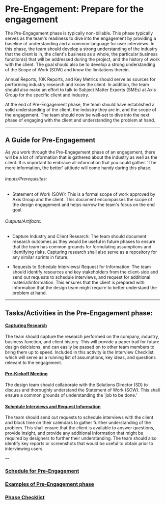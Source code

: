 # Pre-Engagement: Prepare for the engagement

The Pre-Engagement phase is typically non-billable. This phase typically serves as 
the team's readiness to dive into the engagement by providing a baseline of understanding and a common language for user interviews. In this phase, the team should 
develop a strong understanding of the industry that the client is in, the client's
business as a whole, the particular business function(s) that will be addressed during the project, and the history of work with the client. The goal should also be to develop a strong understanding of the Scope of Work (SOW) and know the limitations therein.

Annual Reports, 10K Reports, and Key Metrics should serve as sources for performing industry research and know the client. In addition, the team should also 
make an effort to talk to Subject Matter Experts (SMEs) at Axis Group for the specific client and industry.

At the end of Pre-Engagement phase, the team should have established a solid understanding of 
the client, the industry they are in, and the scope of the engagement. The team should 
now be well-set to dive into the next phase of engaging with the client and understanding 
the problem at hand. 

---

## A Guide for Pre-Engagement
As you work through the Pre-Engagement phase of an engagement, there will be a lot of
information that is gathered about the industry as well as the client. It is important to 
embrace all information that you could gather. 'The more information, the better' attitude will come
handy during this phase.


###### Inputs/Prerequisites:

* Statement of Work (SOW): 
This is a formal scope of work approved by Axis Group and the client. This document
encompasses the scope of the design engagement and helps narrow the team's focus 
on the end goal.


###### Outputs/Artifacts:

* Capture Industry and Client Research:
The team should document research outcomes as they would be useful in future phases to 
ensure that the team has common grounds for formulating assumptions and identifying risks.
Capturing research shall also serve as a repository for any similar sprints in future.

* Requests to Schedule Interviews/ Request for Information:
The team should identify resources and key stakeholders from the client-side and 
send out requests to schedule interviews, and request for additional material/information. 
This ensures that the client is prepared with information that the design team might require
to better understand the problem at hand. 

---

## Tasks/Activities in the Pre-Engagement phase:

#### [Capturing Research](../0-Pre-Engagement/Methods/capturing-research.md)
The team should capture the research performed on the company, industry, business function, and client history. This will provide a paper trail for future design deicisions, and can easily be passed on to other team members to bring them up to speed. Included in this activity is the Interview Checklist, which will serve as a running list of assumptions, key ideas, and questions relevant to the engagement. 

#### [Pre-Kickoff Meeting](../0-Pre-Engagement/Methods/prekickoff.md)
The design team should collaborate with the Solutions Director (SD) to discuss and 
thoroughly understand the Statement of Work (SOW). This shall ensure a common grounds of
understanding the 'job to be done.'

#### [Schedule Interviews and Request Information](../0-Pre-Engagement/Methods/schedule-interview.md)
The team should send out requests to schedule interviews with the client and block
time on their calendars to gather further understanding of the problem. This shall ensure
that the client is available to answer questions, provide insight, and provide any additional
information that might be required by designers to further their understanding. 
The team should also identify key reports or screenshots that would be useful to obtain prior to interviewing users. 

--
### [Schedule for Pre-Engagement](SCHEDULE.md)
### [Examples of Pre-Engagement phase](EXAMPLES.md)
### [Phase Checklist](CHECKLIST.md)


